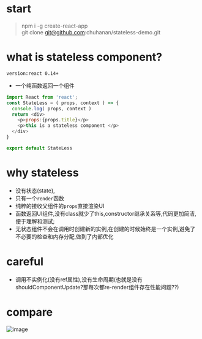 # start
> npm i -g create-react-app   
  git clone git@github.com:chuhanan/stateless-demo.git

# what is stateless component? 
`version:react 0.14+ `
- 一个纯函数返回一个组件

```javascript
import React from 'react';
const StateLess = ( props, context ) => {
  console.log( props, context )
  return <div>
    <p>props:{props.title}</p>
    <p>this is a stateless component </p>
  </div>
}

export default StateLess
```


# why stateless #
- 没有状态(state),
- 只有一个`render`函数
- 纯粹的接收父组件的`props`直接渲染UI
- 函数返回UI组件,没有class就少了this,constructor继承关系等,代码更加简洁,便于理解和测试;
- 无状态组件不会在调用时创建新的实例,在创建的时候始终是一个实例,避免了不必要的检查和内存分配,做到了内部优化

# careful
- 调用不实例化(没有ref属性),没有生命周期(也就是没有shouldComponentUpdate?那每次都re-render组件存在性能问题??)

# compare #
![image](http://upload-images.jianshu.io/upload_images/48180-8c21fd21da7f3683.png?imageMogr2/auto-orient/strip%7CimageView2/2/w/1240)


